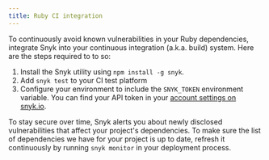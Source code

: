 ```yaml
---
title: Ruby CI integration
---
```


To continuously avoid known vulnerabilities in your Ruby dependencies, integrate Snyk into your continuous integration (a.k.a. build) system. Here are the steps required to to so:

1. Install the Snyk utility using `npm install -g snyk`.
2. Add `snyk test` to your CI test platform
3. Configure your environment to include the `SNYK_TOKEN` environment variable. You can find your API token in your [account settings on snyk.io](https://snyk.io/account/). 

To stay secure over time, Snyk alerts you about newly disclosed vulnerabilities that affect your project's dependencies.
To make sure the list of dependencies we have for your project is up to date, refresh it continuously by running `snyk monitor` in your deployment process.
